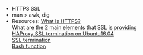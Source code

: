 - HTTPS SSL
- man > awk, dig
- Resources:
[What is HTTPS?](https://www.instantssl.com/http-vs-https)<br>
[What are the 2 main elements that SSL is providing](https://www.sslshopper.com/why-ssl-the-purpose-of-using-ssl-certificates.html)<br>
[HAProxy SSL termination on Ubuntu16.04](https://docs.ionos.com/cloud/)<br>
[SSL termination](https://en.wikipedia.org/wiki/TLS_termination_proxy)<br>
[Bash function](https://tldp.org/LDP/abs/html/complexfunct.html)<br>
